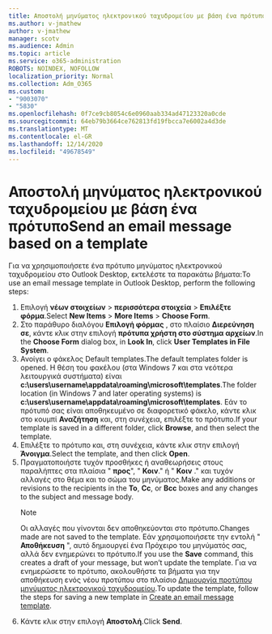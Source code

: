 ```yaml
---
title: Αποστολή μηνύματος ηλεκτρονικού ταχυδρομείου με βάση ένα πρότυπο
ms.author: v-jmathew
author: v-jmathew
manager: scotv
ms.audience: Admin
ms.topic: article
ms.service: o365-administration
ROBOTS: NOINDEX, NOFOLLOW
localization_priority: Normal
ms.collection: Adm_O365
ms.custom:
- "9003070"
- "5830"
ms.openlocfilehash: 0f7ce9cb8054c6e0960aab334ad47123320a0cde
ms.sourcegitcommit: 64eb79b3664ce762813fd19fbcca7e6002a4d3de
ms.translationtype: MT
ms.contentlocale: el-GR
ms.lasthandoff: 12/14/2020
ms.locfileid: "49678549"
---
```

# <a name="send-an-email-message-based-on-a-template"></a><span data-ttu-id="30b84-102">Αποστολή μηνύματος ηλεκτρονικού ταχυδρομείου με βάση ένα πρότυπο</span><span class="sxs-lookup"><span data-stu-id="30b84-102">Send an email message based on a template</span></span>

<span data-ttu-id="30b84-103">Για να χρησιμοποιήσετε ένα πρότυπο μηνύματος ηλεκτρονικού ταχυδρομείου στο Outlook Desktop, εκτελέστε τα παρακάτω βήματα:</span><span class="sxs-lookup"><span data-stu-id="30b84-103">To use an email message template in Outlook Desktop, perform the following steps:</span></span>

1. <span data-ttu-id="30b84-104">Επιλογή **νέων στοιχείων**  >  **περισσότερα στοιχεία**  >  **Επιλέξτε φόρμα**.</span><span class="sxs-lookup"><span data-stu-id="30b84-104">Select **New Items** > **More Items** > **Choose Form**.</span></span>
2. <span data-ttu-id="30b84-105">Στο παράθυρο διαλόγου **Επιλογή φόρμας** , στο πλαίσιο **Διερεύνηση σε**, κάντε κλικ στην επιλογή **πρότυπα χρήστη στο σύστημα αρχείων**.</span><span class="sxs-lookup"><span data-stu-id="30b84-105">In the **Choose Form** dialog box, in **Look In**, click **User Templates in File System**.</span></span>
3. <span data-ttu-id="30b84-106">Ανοίγει ο φάκελος Default templates.</span><span class="sxs-lookup"><span data-stu-id="30b84-106">The default templates folder is opened.</span></span> <span data-ttu-id="30b84-107">Η θέση του φακέλου (στα Windows 7 και στα νεότερα λειτουργικά συστήματα) είναι **c:\users\username\appdata\roaming\microsoft\templates**.</span><span class="sxs-lookup"><span data-stu-id="30b84-107">The folder location (in Windows 7 and later operating systems) is **c:\users\username\appdata\roaming\microsoft\templates**.</span></span> <span data-ttu-id="30b84-108">Εάν το πρότυπό σας είναι αποθηκευμένο σε διαφορετικό φάκελο, κάντε κλικ στο κουμπί **Αναζήτηση** και, στη συνέχεια, επιλέξτε το πρότυπο.</span><span class="sxs-lookup"><span data-stu-id="30b84-108">If your template is saved in a different folder, click **Browse**, and then select the template.</span></span>
4. <span data-ttu-id="30b84-109">Επιλέξτε το πρότυπο και, στη συνέχεια, κάντε κλικ στην επιλογή **Άνοιγμα**.</span><span class="sxs-lookup"><span data-stu-id="30b84-109">Select the template, and then click **Open**.</span></span>
5. <span data-ttu-id="30b84-110">Πραγματοποιήστε τυχόν προσθήκες ή αναθεωρήσεις στους παραλήπτες στα πλαίσια " **προς**", " **Κοιν**." ή " **Κοιν** ." και τυχόν αλλαγές στο θέμα και το σώμα του μηνύματος.</span><span class="sxs-lookup"><span data-stu-id="30b84-110">Make any additions or revisions to the recipients in the **To**, **Cc**, or **Bcc** boxes and any changes to the subject and message body.</span></span>
    > [!NOTE]
    > <span data-ttu-id="30b84-111">Οι αλλαγές που γίνονται δεν αποθηκεύονται στο πρότυπο.</span><span class="sxs-lookup"><span data-stu-id="30b84-111">Changes made are not saved to the template.</span></span> <span data-ttu-id="30b84-112">Εάν χρησιμοποιήσετε την εντολή " **Αποθήκευση** ", αυτό δημιουργεί ένα Πρόχειρο του μηνύματός σας, αλλά δεν ενημερώνει το πρότυπο.</span><span class="sxs-lookup"><span data-stu-id="30b84-112">If you use the **Save** command, this creates a draft of your message, but won’t update the template.</span></span> <span data-ttu-id="30b84-113">Για να ενημερώσετε το πρότυπο, ακολουθήστε τα βήματα για την αποθήκευση ενός νέου προτύπου στο πλαίσιο [Δημιουργία προτύπου μηνύματος ηλεκτρονικού ταχυδρομείου](https://support.microsoft.com/office/create-an-email-message-template-43ec7142-4dd0-4351-8727-bd0977b6b2d1).</span><span class="sxs-lookup"><span data-stu-id="30b84-113">To update the template, follow the steps for saving a new template in [Create an email message template](https://support.microsoft.com/office/create-an-email-message-template-43ec7142-4dd0-4351-8727-bd0977b6b2d1).</span></span>
6. <span data-ttu-id="30b84-114">Κάντε κλικ στην επιλογή **Αποστολή**.</span><span class="sxs-lookup"><span data-stu-id="30b84-114">Click **Send**.</span></span>
